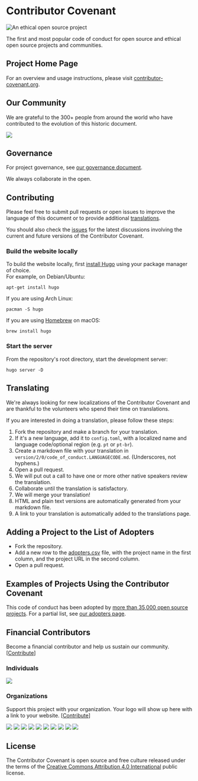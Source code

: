 Contributor Covenant
====================
![An ethical open source project](https://img.shields.io/badge/open-ethical-%234baaaa "An ethical open source project")

The first and most popular code of conduct for open source and ethical open source projects and communities.

## Project Home Page

For an overview and usage instructions, please visit 
[contributor-covenant.org](https://contributor-covenant.org/).

## Our Community
We are grateful to the 300+ people from around the world who have contributed to the evolution of this historic document.

<a href="https://github.com/ContributorCovenant/contributor_covenant/graphs/contributors"><img src="https://opencollective.com/contributor-covenant/contributors.svg?width=890&button=false" /></a>

## Governance
For project governance, see [our governance document](GOVERNANCE.md).

We always collaborate in the open. 

## Contributing

Please feel free to submit pull requests or open issues to improve the language of this document 
or to provide additional [translations](https://www.contributor-covenant.org/translations).

You should also check the [issues](https://github.com/ContributorCovenant/contributor_covenant/issues)
for the latest discussions involving the current and future versions of the Contributor Covenant.

### Build the website locally
To build the website locally, first [install Hugo](https://gohugo.io/getting-started/installing)
using your package manager of choice.  
For example, on Debian/Ubuntu:
```
apt-get install hugo
```

If you are using Arch Linux:
```
pacman -S hugo
```

If you are using [Homebrew](https://brew.sh) on macOS:
```
brew install hugo
```

### Start the server
From the repository's root directory, start the development server:
```
hugo server -D
```

## Translating

We're always looking for new localizations of the Contributor Covenant and are thankful to the volunteers who spend their time on translations.

If you are interested in doing a translation, please follow these steps:

1. Fork the repository and make a branch for your translation.
1. If it's a new language, add it to `config.toml`,
  with a localized name and language code/optional region (e.g. `pt` or `pt-br`).
1. Create a markdown file with your translation in `version/2/0/code_of_conduct.LANGUAGECODE.md`. (Underscores, not hyphens.)
1. Open a pull request.
1. We will put out a call to have one or more other native speakers review the translation.
1. Collaborate until the translation is satisfactory.
1. We will merge your translation!
1. HTML and plain text versions are automatically generated from your markdown file.
1. A link to your translation is automatically added to the translations page.

## Adding a Project to the List of Adopters

* Fork the repository.
* Add a new row to the [adopters.csv](static/adopters.csv) file,
  with the project name in the first column, and the project URL in the second column.
* Open a pull request.

## Examples of Projects Using the Contributor Covenant

This code of conduct has been adopted by 
[more than 35,000 open source projects](https://github.com/search?q=%22This+Code+of+Conduct+is+adapted+from+the+[Contributor+Covenant]%22+fork%3Afalse&type=Code).
For a partial list, see [our adopters page](https://www.contributor-covenant.org/adopters.html).

## Financial Contributors

Become a financial contributor and help us sustain our community. [[Contribute](https://opencollective.com/contributor-covenant/contribute)]

### Individuals

<a href="https://opencollective.com/contributor-covenant"><img src="https://opencollective.com/contributor-covenant/individuals.svg?width=890"></a>

### Organizations

Support this project with your organization. Your logo will show up here with a link to your website. [[Contribute](https://opencollective.com/contributor-covenant/contribute)]

<a href="https://opencollective.com/contributor-covenant/organization/0/website"><img src="https://opencollective.com/contributor-covenant/organization/0/avatar.svg"></a>
<a href="https://opencollective.com/contributor-covenant/organization/1/website"><img src="https://opencollective.com/contributor-covenant/organization/1/avatar.svg"></a>
<a href="https://opencollective.com/contributor-covenant/organization/2/website"><img src="https://opencollective.com/contributor-covenant/organization/2/avatar.svg"></a>
<a href="https://opencollective.com/contributor-covenant/organization/3/website"><img src="https://opencollective.com/contributor-covenant/organization/3/avatar.svg"></a>
<a href="https://opencollective.com/contributor-covenant/organization/4/website"><img src="https://opencollective.com/contributor-covenant/organization/4/avatar.svg"></a>
<a href="https://opencollective.com/contributor-covenant/organization/5/website"><img src="https://opencollective.com/contributor-covenant/organization/5/avatar.svg"></a>
<a href="https://opencollective.com/contributor-covenant/organization/6/website"><img src="https://opencollective.com/contributor-covenant/organization/6/avatar.svg"></a>
<a href="https://opencollective.com/contributor-covenant/organization/7/website"><img src="https://opencollective.com/contributor-covenant/organization/7/avatar.svg"></a>
<a href="https://opencollective.com/contributor-covenant/organization/8/website"><img src="https://opencollective.com/contributor-covenant/organization/8/avatar.svg"></a>
<a href="https://opencollective.com/contributor-covenant/organization/9/website"><img src="https://opencollective.com/contributor-covenant/organization/9/avatar.svg"></a>

## License

The Contributor Covenant is open source and free culture released under the terms of the 
[Creative Commons Attribution 4.0 International](LICENSE.md) public license.
